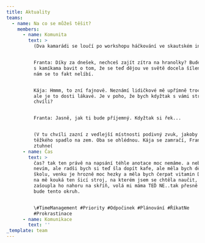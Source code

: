 ```yaml
---
title: Aktuality
teams:
  - name: Na co se můžeš těšit?
    members:
      - name: Komunita
        text: >
          (Dva kamarádi se loučí po workshopu háčkování ve skautském institutu.)


          Franta: Díky za dnešek, nechceš zajít zítra na hranolky? Budeme se tam
          s kamíkama bavit o tom, že se teď dějou ve světě docela šílenosti a
          nám se to fakt nelíbí.


          Kája: Hmmm, to zní fajnově. Neznámí lidičkové mě upřímně trochu děsí,
          ale je to dosti lákavé. Je v poho, že bych kdyžtak s vámi strávila jen
          chvíli?


          Franta: Jasně, jak ti bude příjemný. Kdyžtak si řek...


          (V tu chvíli zazní z vedlejší místnosti podivný zvuk, jakoby něco
          těžkého spadlo na zem. Oba se ohlédnou. Kája se zamračí, Franta
          ztuhne(
      - name: Čas
        text: >
          čas? tak ten právě na napsání téhle anotace moc nemáme. a nebo jo? já
          nevím, ale radši bych si teď šla dopít kafe, ale měla bych dělat
          školu, venku je hrozně moc hezky a měla bych čerpat vitamin D a pořád
          na mě kouká ten šicí stroj, na kterém jsem se chtěla naučit, ale
          zašoupla ho nahoru na skříň, volá mi máma TEĎ NE..tak přesně o tom
          bude tento okruh.


          \#TimeManagement #Priority #Odpočinek #Plánování #ŘíkatNe
          #Prokrastinace
      - name: Komunikace
        text: ''
_template: team
---
```


